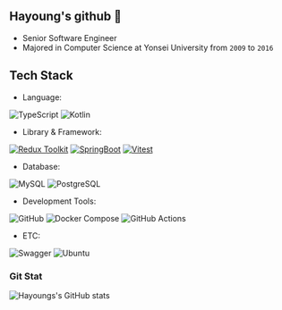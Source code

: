 ## Hayoung's github 👋

- Senior Software Engineer
- Majored in Computer Science at Yonsei University from `2009` to `2016`

## Tech Stack

- Language:

![TypeScript](https://img.shields.io/badge/typescript-3178C6?style=for-the-badge&logo=typescript&logoColor=white)
![Kotlin](https://img.shields.io/badge/kotlin-7F52FF?style=for-the-badge&logo=kotlin&logoColor=white)

- Library & Framework:

[![Redux Toolkit](https://img.shields.io/badge/Redux%20Toolkit-%23764ABC.svg?&style=for-the-badge&logo=redux&logoColor=white)](https://redux-toolkit.js.org)
[![SpringBoot](https://img.shields.io/badge/SpringBoot-6DB33F?style=for-the-badge&logo=Spring&logoColor=white)](https://spring.io/projects/spring-boot)
[![Vitest](https://img.shields.io/badge/Vitest-%23000000.svg?&style=for-the-badge&logo=vitest&logoColor=%2361DAFB)](https://vitest.dev)

- Database:

![MySQL](https://img.shields.io/badge/mysql-4479A1?style=for-the-badge&logo=mysql&logoColor=white)
![PostgreSQL](https://img.shields.io/badge/postgresql-4169E1?style=for-the-badge&logo=postgresql&logoColor=white)

- Development Tools:

![GitHub](https://img.shields.io/badge/github-181717?style=for-the-badge&logo=github&logoColor=white)
![Docker Compose](https://img.shields.io/badge/docker_compose-2496ED?style=for-the-badge&logo=docker&logoColor=white)
![GitHub Actions](https://img.shields.io/badge/github%20actions-2088FF?style=for-the-badge&logo=github-actions&logoColor=white)

- ETC:

![Swagger](https://img.shields.io/badge/swagger-85EA2D?style=for-the-badge&logo=swagger&logoColor=white)
![Ubuntu](https://img.shields.io/badge/ubuntu-E95420?style=for-the-badge&logo=ubuntu&logoColor=white)

### Git Stat
![Hayoungs's GitHub stats](https://github-readme-stats.vercel.app/api?username=DrumRobot&show_icons=true&bg_color=00000000)

<!--
**DrumRobot/DrumRobot** is a ✨ _special_ ✨ repository because its `README.md` (this file) appears on your GitHub profile.

Here are some ideas to get you started:

- 🔭 I’m currently working on ...
- 🌱 I’m currently learning ...
- 👯 I’m looking to collaborate on ...
- 🤔 I’m looking for help with ...
- 💬 Ask me about ...
- 📫 How to reach me: ...
- 😄 Pronouns: ...
- ⚡ Fun fact: ...
-->
